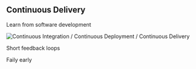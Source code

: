 ## Continuous Delivery

Learn from software development

![Continuous Integration / Continuous Deployment / Continuous Delivery](media/ContinuousEverything.svg) <!-- .element: style="background: none; box-shadow: none;" -->

Short feedback loops

Faily early
